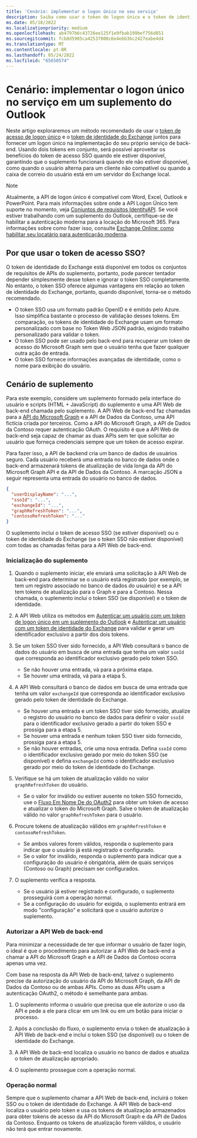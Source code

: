 ```yaml
---
title: 'Cenário: implementar o logon único no seu serviço'
description: Saiba como usar o token de logon único e o token de identidade do Exchange fornecidos por um suplemento do Outlook para implementar o SSO com o serviço.
ms.date: 05/18/2022
ms.localizationpriority: medium
ms.openlocfilehash: ab4797b6c43726ee125f1e9fbab199bef756d851
ms.sourcegitcommit: fcb8d5985ca42537808c6e4ebb3bc2427eabe4d4
ms.translationtype: MT
ms.contentlocale: pt-BR
ms.lasthandoff: 05/24/2022
ms.locfileid: "65650574"
---
```

# <a name="scenario-implement-single-sign-on-to-your-service-in-an-outlook-add-in"></a>Cenário: implementar o logon único no serviço em um suplemento do Outlook

Neste artigo exploraremos um método recomendado de usar o [token de acesso de logon único](authenticate-a-user-with-an-sso-token.md) e o [token de identidade do Exchange](authenticate-a-user-with-an-identity-token.md) juntos para fornecer um logon único na implementação do seu próprio serviço de back-end. Usando dois tokens em conjunto, será possível aproveitar os benefícios do token de acesso SSO quando ele estiver disponível, garantindo que o suplemento funcionará quando ele não estiver disponível, como quando o usuário alterna para um cliente não compatível ou quando a caixa de correio do usuário está em um servidor do Exchange local.

> [!NOTE]
> Atualmente, a API de logon único é compatível com Word, Excel, Outlook e PowerPoint. Para mais informações sobre onde a API Logon Único tem suporte no momento, veja [Conjuntos de requisitos IdentityAPI](/javascript/api/requirement-sets/common/identity-api-requirement-sets). Se você estiver trabalhando com um suplemento do Outlook, certifique-se de habilitar a autenticação moderna para a locação do Microsoft 365. Para informações sobre como fazer isso, consulte [Exchange Online: como habilitar seu locatário para autenticação moderna](https://social.technet.microsoft.com/wiki/contents/articles/32711.exchange-online-how-to-enable-your-tenant-for-modern-authentication.aspx).

## <a name="why-use-the-sso-access-token"></a>Por que usar o token de acesso SSO?

O token de identidade do Exchange está disponível em todos os conjuntos de requisitos de APIs do suplemento, portanto, pode parecer tentador depender simplesmente desse token e ignorar o token SSO completamente. No entanto, o token SSO oferece algumas vantagens em relação ao token de identidade do Exchange, portanto, quando disponível, torna-se o método recomendado.

- O token SSO usa um formato padrão OpenID e é emitido pelo Azure. Isso simplifica bastante o processo de validação desses tokens. Em comparação, os tokens de identidade do Exchange usam um formato personalizado com base no Token Web JSON padrão, exigindo trabalho personalizado para validar o token.
- O token SSO pode ser usado pelo back-end para recuperar um token de acesso do Microsoft Graph sem que o usuário tenha que fazer qualquer outra ação de entrada.
- O token SSO fornece informações avançadas de identidade, como o nome para exibição do usuário.

## <a name="add-in-scenario"></a>Cenário de suplemento

Para este exemplo, considere um suplemento formado pela interface do usuário e scripts (HTML + JavaScript) do suplemento e uma API Web de back-end chamada pelo suplemento. A API Web de back-end faz chamadas para a [API do Microsoft Graph](/graph/overview) e a API de Dados da Contoso, uma API fictícia criada por terceiros. Como a API do Microsoft Graph, a API de Dados da Contoso requer autenticação OAuth. O requisito é que a API Web de back-end seja capaz de chamar as duas APIs sem ter que solicitar ao usuário que forneça credenciais sempre que um token de acesso expirar.

Para fazer isso, a API de backend cria um banco de dados de usuários seguro. Cada usuário receberá uma entrada no banco de dados onde o back-end armazenará tokens de atualização de vida longa da API do Microsoft Graph API e da API de Dados da Contoso. A marcação JSON a seguir representa uma entrada do usuário no banco de dados.

```JSON
{
  "userDisplayName": "...",
  "ssoId": "...",
  "exchangeId": "...",
  "graphRefreshToken": "...",
  "contosoRefreshToken": "..."
}
```

O suplemento inclui o token de acesso SSO (se estiver disponível) ou o token de identidade do Exchange (se o token SSO não estiver disponível) com todas as chamadas feitas para a API Web de back-end.

### <a name="add-in-startup"></a>Inicialização do suplemento

1. Quando o suplemento iniciar, ele enviará uma solicitação à API Web de back-end para determinar se o usuário está registrado (por exemplo, se tem um registro associado no banco de dados do usuário) e se a API tem tokens de atualização para o Graph e para a Contoso. Nessa chamada, o suplemento inclui o token SSO (se disponível) e o token de identidade.

1. A API Web utiliza os métodos em [Autenticar um usuário com um token de logon único em um suplemento do Outlook](authenticate-a-user-with-an-sso-token.md) e [Autenticar um usuário com um token de identidade do Exchange](authenticate-a-user-with-an-identity-token.md) para validar e gerar um identificador exclusivo a partir dos dois tokens.

1. Se um token SSO tiver sido fornecido, a API Web consultará o banco de dados do usuário em busca de uma entrada que tenha um valor `ssoId` que corresponda ao identificador exclusivo gerado pelo token SSO.
   - Se não houver uma entrada, vá para a próxima etapa.
   - Se houver uma entrada, vá para a etapa 5.

1. A API Web consultará o banco de dados em busca de uma entrada que tenha um valor `exchangeId` que corresponda ao identificador exclusivo gerado pelo token de identidade do Exchange.
   - Se houver uma entrada e um token SSO tiver sido fornecido, atualize o registro do usuário no banco de dados para definir o valor `ssoId` para o identificador exclusivo gerado a partir do token SSO e prossiga para a etapa 5.
   - Se houver uma entrada e nenhum token SSO tiver sido fornecido, prossiga para a etapa 5.
   - Se não houver entradas, crie uma nova entrada. Defina `ssoId` como o identificador exclusivo gerado por meio do token SSO (se disponível) e defina `exchangeId` como o identificador exclusivo gerado por meio do token de identidade do Exchange.

1. Verifique se há um token de atualização válido no valor `graphRefreshToken` do usuário.
   - Se o valor for inválido ou estiver ausente no token SSO fornecido, use o [Fluxo Em Nome De do OAuth2](/azure/active-directory/develop/active-directory-v2-protocols-oauth-on-behalf-of) para obter um token de acesso e atualizar o token do Microsoft Graph. Salve o token de atualização válido no valor `graphRefreshToken` para o usuário.

1. Procure tokens de atualização válidos em `graphRefreshToken` e `contosoRefreshToken`.
   - Se ambos valores forem válidos, responda o suplemento para indicar que o usuário já está registrado e configurado.
   - Se o valor for inválido, responda o suplemento para indicar que a configuração do usuário é obrigatória, além de quais serviços (Contoso ou Graph) precisam ser configurados.

1. O suplemento verifica a resposta.
   - Se o usuário já estiver registrado e configurado, o suplemento prosseguirá com a operação normal.
   - Se a configuração do usuário for exigida, o suplemento entrará em modo "configuração" e solicitará que o usuário autorize o suplemento.

### <a name="authorize-the-backend-web-api"></a>Autorizar a API Web de back-end

Para minimizar a necessidade de ter que informar o usuário de fazer login, o ideal é que o procedimento para autorizar a API Web de back-end a chamar a API do Microsoft Graph e a API de Dados da Contoso ocorra apenas uma vez.

Com base na resposta da API Web de back-end, talvez o suplemento precise da autorização do usuário da API do Microsoft Graph, da API de Dados da Contoso ou de ambas APIs. Como as duas APIs usam a autenticação OAuth2, o método é semelhante para ambas.

1. O suplemento informa o usuário que precisa que ele autorize o uso da API e pede a ele para clicar em um link ou em um botão para iniciar o processo.

1. Após a conclusão do fluxo, o suplemento envia o token de atualização à API Web de back-end e inclui o token SSO (se disponível) ou o token de identidade do Exchange.

1. A API Web de back-end localiza o usuário no banco de dados e atualiza o token de atualização apropriado.

1. O suplemento prossegue com a operação normal.

### <a name="normal-operation"></a>Operação normal

Sempre que o suplemento chamar a API Web de back-end, incluirá o token SSO ou o token de identidade do Exchange. A API Web de back-end localiza o usuário pelo token e usa os tokens de atualização armazenados para obter tokens de acesso da API do Microsoft Graph e da API de Dados da Contoso. Enquanto os tokens de atualização forem válidos, o usuário não terá que entrar novamente.

